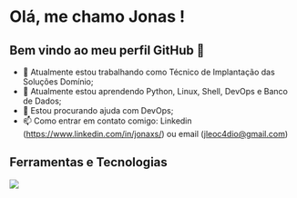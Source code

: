 # Olá, me chamo Jonas ! 
## Bem vindo ao meu perfil GitHub 👋

- 🔭 Atualmente estou trabalhando como Técnico de Implantação das Soluções Domínio;
- 🌱 Atualmente estou aprendendo Python, Linux, Shell, DevOps e Banco de Dados;
- 🤔 Estou procurando ajuda com DevOps;
- 📫 Como entrar em contato comigo: Linkedin (https://www.linkedin.com/in/jonaxs/) ou email (jleoc4dio@gmail.com)

## Ferramentas e Tecnologias

<img src="https://cdn.jsdelivr.net/gh/devicons/devicon/icons/trello/trello-plain.svg" />
          

